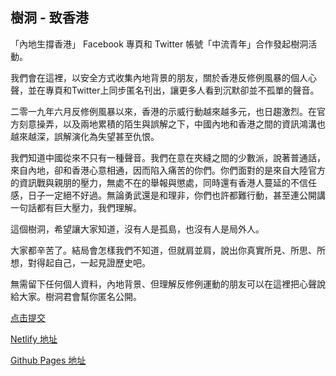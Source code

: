 ## 樹洞 - 致香港

「內地生撐香港」 Facebook 專頁和 Twitter 帳號「中流青年」合作發起樹洞活動。

我們會在這裡，以安全方式收集內地背景的朋友，關於香港反修例風暴的個人心聲，並在專頁和Twitter上同步匿名刊出，讓更多人看到沉默卻並不孤單的聲音。

二零一九年六月反修例風暴以來，香港的示威行動越來越多元，也日趨激烈。在官方刻意操弄，以及兩地累積的陌生與誤解之下，中國內地和香港之間的資訊鴻溝也越來越深，誤解演化為失望甚至仇恨。

我們知道中國從來不只有一種聲音。我們在意在夾縫之間的少數派，說著普通話，來自內地，卻和香港心意相通，因而陷入痛苦的你們。你們面對的是來自大陸官方的資訊戰與親朋的壓力，無處不在的舉報與懲處，同時還有香港人蔓延的不信任感，日子一定絕不好過。無論勇武還是和理非，你們也許都難行動，甚至連公開講一句話都有巨大壓力，我們理解。

這個樹洞，希望讓大家知道，沒有人是孤島，也沒有人是局外人。

大家都辛苦了。結局會怎樣我們不知道，但就肩並肩，說出你真實所見、所思、所想，對得起自己，一起見證歷史吧。

無需留下任何個人資料，內地背景、但理解反修例運動的朋友可以在這裡把心聲說給大家。樹洞君會幫你匿名公開。

[点击提交](https://docs.google.com/forms/d/e/1FAIpQLSeR_JRiGo4y5inWer3VcvKRS9x2nHwKAxmFHy3Gk7KkvI6_ug/viewform)


[Netlify 地址](https://standwithhongkong-treehole.netlify.com)

[Github Pages 地址](https://speechfree.github.io/StandWithHongKong_TreeHole/)